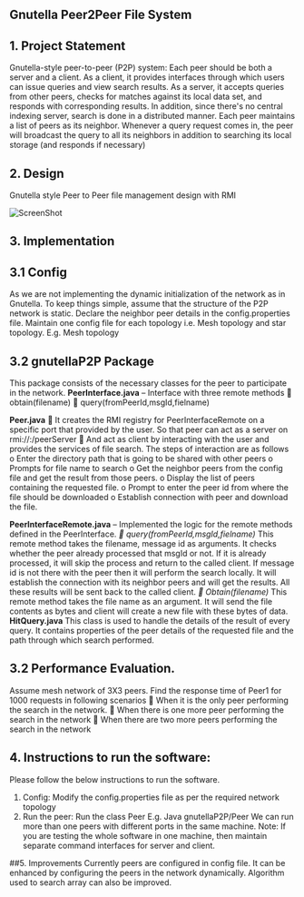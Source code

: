 
## Gnutella Peer2Peer File System


## 1. Project Statement
Gnutella-style peer-to-peer (P2P) system: Each peer should be both a server and a client. As a client, it provides interfaces through which users can issue queries and view search results. As a server, it accepts queries from other peers, checks for matches against its local data set, and responds with corresponding results. In addition, since there's no central indexing server, search is done in a distributed manner. Each peer maintains a list of peers as its neighbor. Whenever a query request comes in, the peer will broadcast the query to all its neighbors in addition to searching its local storage (and responds if necessary)

## 2. Design
Gnutella style Peer to Peer file management design with RMI

![ScreenShot](https://github.com/manorepo/P2PGnutella/blob/master/Design.png)


## 3. Implementation

##   3.1 Config
As we are not implementing the dynamic initialization of the network as in Gnutella. To keep things simple, assume that the structure of the P2P network is static. Declare the neighbor peer details in the config.properties file. Maintain one config file for each topology i.e. Mesh topology and star topology.
E.g. Mesh topology

##  3.2 gnutellaP2P Package
This package consists of the necessary classes for the peer to participate in the network.
**PeerInterface.java** – Interface with three remote methods 
 obtain(filename)  query(fromPeerId,msgId,fielname)

**Peer.java** 
 It creates the RMI registry for PeerInterfaceRemote on a specific port that provided by the user. So that peer can act as a server on rmi://<ip>:<port>/peerServer 
 And act as client by interacting with the user and provides the services of file search. The steps of interaction are as follows 
	o Enter the directory path that is going to be shared with other peers
	o Prompts for file name to search 
	o Get the neighbor peers from the config file and get the result from those peers. 
	o Display the list of peers containing the requested file. 
	o Prompt to enter the peer id from where the file should be downloaded 
	o Establish connection with peer and download the file.

**PeerInterfaceRemote.java** – Implemented the logic for the remote methods defined in the PeerInterface.
	* query(fromPeerId,msgId,fielname)*
		This remote method takes the filename, message id as arguments. It checks whether the peer already processed that msgId or not. If it is already processed, it will skip the process and return to the called client. If message id is not there with the peer then it will perform the search locally. It will establish the connection with its neighbor peers and will get the results. All these results will be sent back to the called client. 
	* Obtain(filename)*
		This remote method takes the file name as an argument. It will send the file contents as bytes and client will create a new file with these bytes of data. 
**HitQuery.java**
	This class is used to handle the details of the result of every query. It contains properties of the peer details of the requested file and the path through which search performed.

## 3.2 Performance Evaluation.
Assume mesh network of 3X3 peers. Find the response time of Peer1 for 1000 requests in following scenarios
 When it is the only peer performing the search in the network.
 When there is one more peer performing the search in the network
 When there are two more peers performing the search in the network

## 4. Instructions to run the software:
Please follow the below instructions to run the software.
1. Config: Modify the config.properties file as per the required network topology
2. Run the peer: Run the class Peer
E.g. Java gnutellaP2P/Peer
We can run more than one peers with different ports in the same machine.
Note: If you are testing the whole software in one machine, then maintain separate command interfaces for server and client.

##5. Improvements
Currently peers are configured in config file. It can be enhanced by configuring the peers in the network dynamically.
Algorithm used to search array can also be improved.
